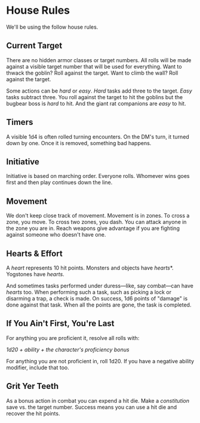 # House Rules

We'll be using the follow house rules.

## Current Target

There are no hidden armor classes or target numbers. All rolls will be made against a visible target number that will be used for everything. Want to thwack the goblin? Roll against the target. Want to climb the wall? Roll against the target.

Some actions can be *hard* or *easy*. *Hard* tasks add three to the target. *Easy* tasks subtract three. You roll against the target to hit the goblins but the bugbear boss is *hard* to hit. And the giant rat companions are *easy* to hit.

## Timers

A visible 1d4 is often rolled turning encounters. On the DM's turn, it turned down by one. Once it is removed, something bad happens.

## Initiative

Initiative is based on marching order. Everyone rolls. Whomever wins goes first and then play continues down the line.

## Movement

We don't keep close track of movement. Movement is in zones. To cross a zone, you move. To cross two zones, you dash. You can attack anyone in the zone you are in. Reach weapons give advantage if you are fighting against someone who doesn't have one.

## Hearts & Effort

A *heart* represents 10 hit points. Monsters and objects have *hearts**. Yogstones have *hearts*.

And sometimes tasks performed under duress—like, say combat—can have *hearts* too. When performing such a task, such as picking a lock or disarming a trap, a check is made. On success, 1d6 points of "damage" is done against that task. When all the points are gone, the task is completed.

## If You Ain't First, You're Last

For anything you are proficient it, resolve all rolls with:

_1d20 + ability + the character's proficiency bonus_

For anything you are not proficient in, roll 1d20. If you have a negative ability modifier, include that too.

## Grit Yer Teeth

As a bonus action in combat you can expend a hit die. Make a *constitution* save vs. the target number. Success means you can use a hit die and recover the hit points.
